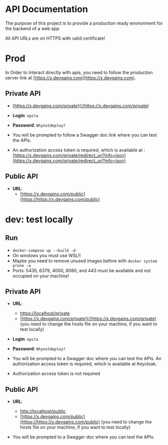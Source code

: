 # API Documentation

The purpose of this project is to provide a production ready environment for the backend of a web app

All API URLs are on HTTPS with valid certificate!

# Prod

In Order to Interact directly with apis, you need to follow the production server link at [https://x.devgains.com](https://x.devgains.com).

## Private API

- [https://x.devgains.com/private](//https://x.devgains.com/private)
- **Login**: `epita`
- **Password**: `Whynotdeploy?`

- You will be prompted to follow a Swagger doc link  where you can test the APIs. 
- An authorization access token is required, which is available at  : [https://x.devgains.com/private/redirect_uri?info=json](https://x.devgains.com/private/redirect_uri?info=json)

## Public API

- **URL**:
  - [https://x.devgains.com/public](https://https://x.devgains.com/public)




# dev: test locally

## Run 

- `docker-compose up --build -d`
- On windows you must use WSL!!
- Maybe you need to remove unused images before with `docker system prune -a`
- Ports: 5435, 6379, 4000, 8080, and 443 must be available and not occupied on your machine!

## Private API

- **URL**: 
  - [https://localhost/private](https://localhost/private)
  - [https://x.devgains.com/private](//https://x.devgains.com/private) (you need to change the hosts file on your machine, if you want to test locally)
- **Login**: `epita`
- **Password**: `Whynotdeploy?`

- You will be prompted to a Swagger doc where you can test the APIs. An authorization access token is required, which is available at Keycloak.
- Authorization access token is not required

## Public API

- **URL**:
  - [http://localhost/public](http://localhost/public)
  - [https://x.devgains.com/public](https://https://x.devgains.com/public) (you need to change the hosts file on your machine,  if you want to test locally)

- You will be prompted to a Swagger doc where you can test the APIs.
